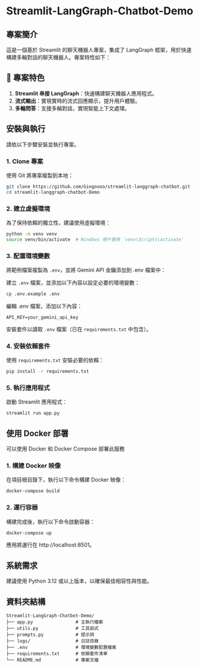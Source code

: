 # Streamlit-LangGraph-Chatbot-Demo

## 專案簡介

這是一個基於 Streamlit 的聊天機器人專案，集成了 LangGraph 框架，用於快速構建多輪對話的聊天機器人。專案特性如下：

## 🚀 專案特色

1. **Streamlit 串接 LangGraph**：快速構建聊天機器人應用程式。
2. **流式輸出**：實現實時的流式回應顯示，提升用戶體驗。
3. **多輪問答**：支援多輪對話，實現智能上下文處理。

## 安裝與執行

請依以下步驟安裝並執行專案。

### 1. Clone 專案

使用 Git 將專案複製到本地：

```bash
git clone https://github.com/Gingoooo/streamlit-langgraph-chatbot.git
cd streamlit-langgraph-chatbot-Demo
```

### 2. 建立虛擬環境

為了保持依賴的獨立性，建議使用虛擬環境：

```bash
python -m venv venv
source venv/bin/activate  # Windows 用戶使用 `venv\Scripts\activate`
```

### 3. 配置環境變數

將範例檔案複製為 `.env`，並將 Gemini API 金鑰添加到 .env 檔案中：

建立 `.env` 檔案，並添加以下內容以設定必要的環境變數：

```bash
cp .env.example .env
```

編輯 .env 檔案，添加以下內容：

```
API_KEY=your_gemini_api_key
```

安裝套件以讀取 `.env` 檔案（已在 `requirements.txt` 中包含）。

### 4. 安裝依賴套件

使用 `requirements.txt` 安裝必要的依賴：

```bash
pip install -r requirements.txt
```

### 5. 執行應用程式

啟動 Streamlit 應用程式：

```bash
streamlit run app.py
```

## 使用 Docker 部署

可以使用 Docker 和 Docker Compose 部署此服務

### 1. 構建 Docker 映像

在項目根目錄下，執行以下命令構建 Docker 映像：

```bash
docker-compose build
```

### 2. 運行容器

構建完成後，執行以下命令啟動容器：

```bash
docker-compose up
```

應用將運行在 http://localhost:8501。



## 系統需求

建議使用 Python 3.12 或以上版本，以確保最佳相容性與性能。


## 資料夾結構

```
Streamlit-LangGraph-Chatbot-Demo/
├── app.py                # 主執行檔案
├── utils.py              # 工具函式
├── prompts.py            # 提示詞
├── logs/                 # 日誌目錄
├── .env                  # 環境變數配置檔案
├── requirements.txt      # 依賴套件清單
└── README.md             # 專案文檔
```
